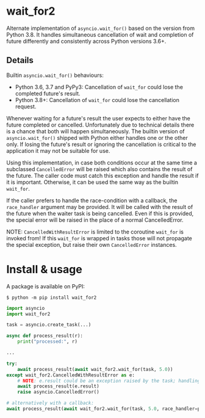 # wait_for2
Alternate implementation of `asyncio.wait_for()` based on the version from Python 3.8. It handles simultaneous
cancellation of wait and completion of future differently and consistently across Python versions 3.6+.

## Details
Builtin `asyncio.wait_for()` behaviours:
  - Python 3.6, 3.7 and PyPy3:
    Cancellation of `wait_for` could lose the completed future's result.
  - Python 3.8+:
    Cancellation of `wait_for` could lose the cancellation request.

Whenever waiting for a future's result the user expects to either have the future completed or cancelled.
Unfortunately due to technical details there is a chance that both will happen simultaneously. The builtin version
of `asyncio.wait_for()` shipped with Python either handles one or the other only. If losing the future's result or
ignoring the cancellation is critical to the application it may not be suitable for use.

Using this implementation, in case both conditions occur at the same time a subclassed `CancelledError` will be
raised which also contains the result of the future. The caller code must catch this exception and handle the
result if it is important. Otherwise, it can be used the same way as the builtin `wait_for`.

If the caller prefers to handle the race-condition with a callback, the `race_handler` argument may be provided.
It will be called with the result of the future when the waiter task is being cancelled. Even if this is provided,
the special error will be raised in the place of a normal CancelledError.

NOTE: `CancelledWithResultError` is limited to the coroutine `wait_for` is invoked from!
If this `wait_for` is wrapped in tasks those will not propagate the special exception, but raise their own
`CancelledError` instances.

# Install & usage
A package is available on PyPI:

```console
$ python -m pip install wait_for2
```

```python
import asyncio
import wait_for2

task = asyncio.create_task(...)

async def process_result(r):
    print("processed:", r)

...

try:
    await process_result(await wait_for2.wait_for(task, 5.0))
except wait_for2.CancelledWithResultError as e:
    # NOTE: e.result could be an exception raised by the task; handling or ignoring it is up to the user code here
    await process_result(e.result)
    raise asyncio.CancelledError()

# alternatively with a callback:
await process_result(await wait_for2.wait_for(task, 5.0, race_handler=process_result))

```
